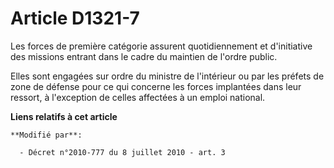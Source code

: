# Article D1321-7

Les forces de première catégorie assurent quotidiennement et d'initiative des missions entrant dans le cadre du maintien de
l'ordre public. 

Elles sont engagées sur ordre du ministre de l'intérieur ou par les préfets de zone de défense pour ce qui concerne les
forces implantées dans leur ressort, à l'exception de celles affectées à un emploi national.

**Liens relatifs à cet article**

	**Modifié par**:

	  - Décret n°2010-777 du 8 juillet 2010 - art. 3
